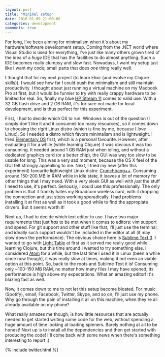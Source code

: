 ```yaml
---
layout: post
title: "Minimal setup"
date: 2016-01-09 21:00:00
categories: development
comments: true
---
```


For long, I've been aiming for minimalism when it's about my hardware/software development setup. Coming from the .NET world where Visual Studio is used for everything, I've just like many others grown tired of the idea of a *huge* IDE that has the facilities to do almost anything. Such a IDE becomes really clumpsy and slow fast. Nowadays, I want my setup just like I want my code; small parts that does *one* thing really well.

I thought that for my next project (to learn Elixir (and evolve my Clojure skills)), I would see how far I could push the minimalism and still maintain productivity. I thought about just running a virtual machine on my Macbook Pro at first, but it would be funnier to try with really crappy hardware to be limited for real. So, finally my blue [HP Stream 11][hp-stream] comes to valid use. With a 32 GB flash drive and 2 GB RAM, it's for sure not made for local development, and is thus perfect for this experiment.

First, I had to decide which OS to run. Windows is out of the question (I simply don't like it and it consumes too many resources), so it comes down to choosing the *right* Linux distro (which is fine by me, because I *love* Linux). So I needed a distro which favors minimalism and is lightweight. I tried [Elementary OS][elementary-os] first, which is a personal favourite. However, after evaluating it for a while (while learning Clojure) it was obvious it was too consuming. It needed around 1 GB RAM just when idling, and without a dedicated graphics card (or a better chip), the GUI was way too slow to be usable for long. This was a very sad moment, because the OS X feel of the GUI felt strongly appealling to me. Next, I tried my new (after this experiment) favourite lightweight Linux distro: [Crunchbang++][cbpp]. Consuming around 150-200 MB in RAM while in idle state, it leaves a lot of memory for other things that I may need. With a very sleek GUI as well with *just* the stuff I need to use, it's perfect. Seriously, I could use this professionally. The only problem is that it frankly hates my Broadcom wireless card, with it dropping the connection and just stops working sporadically. I had problems installing it at first as well as it took a good while to find the appropiate drivers. But it seems worth it!

Next up, I had to decide which text editor to use. I have two major requirements that just *has* to be met when it comes to editors: vim support and speed. For git support and other stuff like that, I'll just use the terminal, and ideally such support wouldn't be included in the editor at all (it may slow down the performance). The obvious choice here is [Sublime Text 3][sublime-text]. I wanted to go with [Light Table][light-table] at first as it served me really good while learning Clojure, but this time around I wanted to try something else. I considered [Atom][atom] for a while, but the last time I used it in Linux (been a while since now though), it was really slow at times, making it not even an viable option at this point. So, back to the roots and Sublime Text it is! Consuming only ~100-150 MB RAM, no matter how many files I may have opened, its performance is high above my expectations. What an amazing editor! It's blazing fast as well.

Now, it comes down to me to not let this setup become bloated. For music (Spotify), email, Facebook, Twitter, Skype, and so on, I'll just use my phone. Why go through the pain of installing it all on this machine, when they're all already available on my phone?

What really amazes me though, is how little resources that are actually needed to get started writing some code for the web, without spending a huge amount of time looking at loading spinners. Barely nothing at all to be honest! Next up is to install all the dependencies and then get started with producing the code! I'll come back with some news when there's something interesting to report ;)

{% include twitter.html %}

[hp-stream]: http://store.hp.com/webapp/wcs/stores/servlet/ContentView?eSpotName=Stream11&storeId=10151
[elementary-os]: https://elementary.io/
[cbpp]: https://crunchbangplusplus.org/
[sublime-text]: http://www.sublimetext.com
[light-table]: http://lighttable.com/
[atom]: https://atom.io/